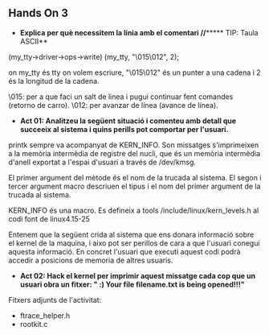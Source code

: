 ## Hands On 3

* **Explica per què necessitem la línia amb el comentari  //*******
TIP: Taula ASCII**

(my_tty->driver->ops->write) (my_tty, "\015\012", 2);

on my_tty és tty on volem escriure, "\015\012" és un punter a una cadena i 2 és la longitud de la cadena.

\015: per a que faci un salt de linea i pugui continuar fent comandes (retorno de carro).
\012: per avanzar de línea (avance de línea).

* **Act 01: Analitzeu la següent situació i comenteu amb detall que succeeix al sistema i quins perills pot comportar per l'usuari.**

printk sempre va acompanyat de KERN_INFO. Son missatges s'imprimeixen a la memòria intermèdia de registre del nucli, que és un memòria intermèdia d'anell exportat a l'espai d'usuari a través de /dev/kmsg.

El primer argument del mètode és el nom de la trucada al sistema. El segon i tercer argument macro descriuen el tipus i el nom del primer argument de la trucada al sistema.

KERN_INFO és una macro. Es defineix a tools /include/linux/kern_levels.h al codi font de linux4.15-25

Entenem que la següent crida al sistema que ens donara informació sobre el kernel de la maquina, i aixo pot ser perillos de cara a que l'usuari conegui aquesta informació. En concret l'usuari que executi aquest codi podrà accedir a posicions de memoria de altres usuaris.

* **Act 02: Hack el kernel per imprimir aquest missatge cada cop que un usuari obra un fitxer: " :) Your file filename.txt is being opened!!!"**

Fitxers adjunts de l'activitat:

- ftrace_helper.h
- rootkit.c
